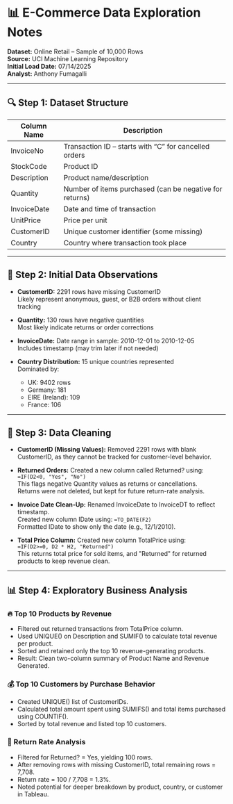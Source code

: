 # 📊 E-Commerce Data Exploration Notes

**Dataset:** Online Retail – Sample of 10,000 Rows  
**Source:** UCI Machine Learning Repository  
**Initial Load Date:** 07/14/2025  
**Analyst:** Anthony Fumagalli

---

## 🔍 Step 1: Dataset Structure

| Column Name | Description                                      |
|-------------|------------------------------------------------|
| InvoiceNo   | Transaction ID – starts with “C” for cancelled orders |
| StockCode   | Product ID                                     |
| Description | Product name/description                       |
| Quantity    | Number of items purchased (can be negative for returns) |
| InvoiceDate | Date and time of transaction                   |
| UnitPrice   | Price per unit                                 |
| CustomerID  | Unique customer identifier (some missing)     |
| Country     | Country where transaction took place          |

---

## 🧼 Step 2: Initial Data Observations

- **CustomerID:** 2291 rows have missing CustomerID  
  Likely represent anonymous, guest, or B2B orders without client tracking  

- **Quantity:** 130 rows have negative quantities  
  Most likely indicate returns or order corrections  

- **InvoiceDate:** Date range in sample: 2010-12-01 to 2010-12-05  
  Includes timestamp (may trim later if not needed)  

- **Country Distribution:** 15 unique countries represented  
  Dominated by:  
  - UK: 9402 rows  
  - Germany: 181  
  - EIRE (Ireland): 109  
  - France: 106  

---

## 🧹 Step 3: Data Cleaning

- **CustomerID (Missing Values):** Removed 2291 rows with blank CustomerID, as they cannot be tracked for customer-level behavior.  

- **Returned Orders:** Created a new column called Returned? using:  
  `=IF(D2<0, "Yes", "No")`  
  This flags negative Quantity values as returns or cancellations.  
  Returns were not deleted, but kept for future return-rate analysis.  

- **Invoice Date Clean-Up:** Renamed InvoiceDate to InvoiceDT to reflect timestamp.  
  Created new column IDate using: `=TO_DATE(F2)`  
  Formatted IDate to show only the date (e.g., 12/1/2010).  

- **Total Price Column:** Created new column TotalPrice using:  
  `=IF(D2>=0, D2 * H2, "Returned")`  
  This returns total price for sold items, and "Returned" for returned products to keep revenue clean.  

---

## 📊 Step 4: Exploratory Business Analysis

### 🔥 Top 10 Products by Revenue
- Filtered out returned transactions from TotalPrice column.  
- Used UNIQUE() on Description and SUMIF() to calculate total revenue per product.  
- Sorted and retained only the top 10 revenue-generating products.  
- Result: Clean two-column summary of Product Name and Revenue Generated.

### 💰 Top 10 Customers by Purchase Behavior
- Created UNIQUE() list of CustomerIDs.  
- Calculated total amount spent using SUMIFS() and total items purchased using COUNTIF().  
- Sorted by total revenue and listed top 10 customers.

### 🔄 Return Rate Analysis
- Filtered for Returned? = Yes, yielding 100 rows.  
- After removing rows with missing CustomerID, total remaining rows = 7,708.  
- Return rate = 100 / 7,708 = 1.3%.  
- Noted potential for deeper breakdown by product, country, or customer in Tableau.
